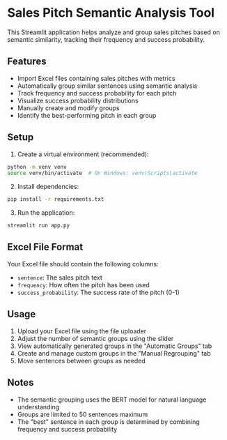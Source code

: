 # Sales Pitch Semantic Analysis Tool

This Streamlit application helps analyze and group sales pitches based on semantic similarity, tracking their frequency and success probability.

## Features

- Import Excel files containing sales pitches with metrics
- Automatically group similar sentences using semantic analysis
- Track frequency and success probability for each pitch
- Visualize success probability distributions
- Manually create and modify groups
- Identify the best-performing pitch in each group

## Setup

1. Create a virtual environment (recommended):
```bash
python -m venv venv
source venv/bin/activate  # On Windows: venv\Scripts\activate
```

2. Install dependencies:
```bash
pip install -r requirements.txt
```

3. Run the application:
```bash
streamlit run app.py
```

## Excel File Format

Your Excel file should contain the following columns:
- `sentence`: The sales pitch text
- `frequency`: How often the pitch has been used
- `success_probability`: The success rate of the pitch (0-1)

## Usage

1. Upload your Excel file using the file uploader
2. Adjust the number of semantic groups using the slider
3. View automatically generated groups in the "Automatic Groups" tab
4. Create and manage custom groups in the "Manual Regrouping" tab
5. Move sentences between groups as needed

## Notes

- The semantic grouping uses the BERT model for natural language understanding
- Groups are limited to 50 sentences maximum
- The "best" sentence in each group is determined by combining frequency and success probability 
